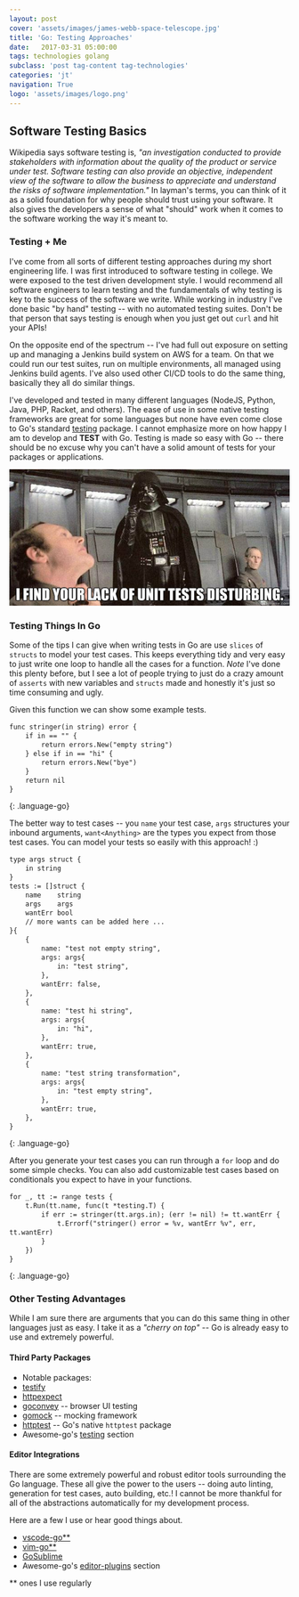 ```yaml
---
layout: post
cover: 'assets/images/james-webb-space-telescope.jpg'
title: 'Go: Testing Approaches'
date:   2017-03-31 05:00:00
tags: technologies golang
subclass: 'post tag-content tag-technologies'
categories: 'jt'
navigation: True
logo: 'assets/images/logo.png'
---
```


## Software Testing Basics

Wikipedia says software testing is, _"an investigation conducted to provide stakeholders with information about the quality of the product or service under test. Software testing can also provide an objective, independent view of the software to allow the business to appreciate and understand the risks of software implementation."_ In layman's terms, you can think of it as a solid foundation for why people should trust using your software. It also gives the developers a sense of what "should" work when it comes to the software working the way it's meant to.

### Testing + Me

I've come from all sorts of different testing approaches during my short engineering life. I was first introduced to software testing in college. We were exposed to the test driven development style. I would recommend all software engineers to learn testing and the fundamentals of why testing is key to the success of the software we write. While working in industry I've done basic "by hand" testing -- with no automated testing suites. Don't be that person that says testing is enough when you just get out `curl` and hit your APIs! 

On the opposite end of the spectrum -- I've had full out exposure on setting up and managing a Jenkins build system on AWS for a team. On that we could run our test suites, run on multiple environments, all managed using Jenkins build agents. I've also used other CI/CD tools to do the same thing, basically they all do similar things. 

I've developed and tested in many different languages (NodeJS, Python, Java, PHP, Racket, and others). The ease of use in some native testing frameworks are great for some languages but none have even come close to Go's standard [testing](https://golang.org/pkg/testing/) package. I cannot emphasize more on how happy I am to develop and **TEST** with Go. Testing is made so easy with Go -- there should be no excuse why you can't have a solid amount of tests for your packages or applications.

![vader](./../assets/images/vader-unit-tests.jpg)

### Testing Things In Go

Some of the tips I can give when writing tests in Go are use `slices` of `structs` to model your test cases. This keeps everything tidy and very easy to just write one loop to handle all the cases for a function. _Note_ I've done this plenty before, but I see a lot of people trying to just do a crazy amount of `asserts` with new variables and `structs` made and honestly it's just so time consuming and ugly. 

Given this function we can show some example tests.

~~~
func stringer(in string) error {
    if in == "" {
        return errors.New("empty string")
    } else if in == "hi" {
        return errors.New("bye")
    }
    return nil
}
~~~
{: .language-go}

The better way to test cases -- you `name` your test case, `args` structures your inbound arguments, `want<Anything>` are the types you expect from those test cases. You can model your tests so easily with this approach! :)

~~~
type args struct {
    in string
}
tests := []struct {
    name    string
    args    args
    wantErr bool
    // more wants can be added here ...
}{
    {
        name: "test not empty string",
        args: args{
            in: "test string",
        },
        wantErr: false,
    },
    {
        name: "test hi string",
        args: args{
            in: "hi",
        },
        wantErr: true,
    },
    {
        name: "test string transformation",
        args: args{
            in: "test empty string",
        },
        wantErr: true,
    },
}
~~~
{: .language-go}

After you generate your test cases you can run through a `for` loop and do some simple checks. You can also add customizable test cases based on conditionals you expect to have in your functions.

~~~
for _, tt := range tests {
    t.Run(tt.name, func(t *testing.T) {
        if err := stringer(tt.args.in); (err != nil) != tt.wantErr {
            t.Errorf("stringer() error = %v, wantErr %v", err, tt.wantErr)
        }
    })
}
~~~
{: .language-go}

### Other Testing Advantages

While I am sure there are arguments that you can do this same thing in other languages just as easy. I take it as a _"cherry on top"_ -- Go is already easy to use and extremely powerful.

#### Third Party Packages

- Notable packages:
- [testify](https://github.com/stretchr/testify)
- [httpexpect](https://github.com/gavv/httpexpect)
- [goconvey](https://github.com/smartystreets/goconvey/) -- browser UI testing
- [gomock](https://github.com/golang/mock) -- mocking framework
- [httptest](https://golang.org/pkg/net/http/httptest/) -- Go's native `httptest` package
- Awesome-go's [testing](https://awesome-go.com/#testing) section

#### Editor Integrations

There are some extremely powerful and robust editor tools surrounding the Go language. These all give the power to the users -- doing auto linting, generation for test cases, auto building, etc.! I cannot be more thankful for all of the abstractions automatically for my development process. 

Here are a few I use or hear good things about.

- [vscode-go**](https://github.com/Microsoft/vscode-go)
- [vim-go**](https://github.com/fatih/vim-go)
- [GoSublime](https://github.com/DisposaBoy/GoSublime)
- Awesome-go's [editor-plugins](https://awesome-go.com/#editor-plugins) section

** ones I use regularly

